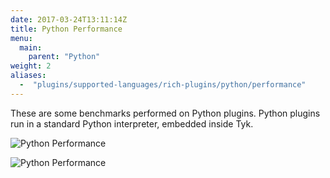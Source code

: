 ```yaml
---
date: 2017-03-24T13:11:14Z
title: Python Performance
menu:
  main:
    parent: "Python"
weight: 2 
aliases: 
  -  "plugins/supported-languages/rich-plugins/python/performance"
---
```


These are some benchmarks performed on Python plugins. Python plugins run in a standard Python interpreter, embedded inside Tyk.

![Python Performance](img/diagrams/pythonResponseTime.png)

![Python Performance](img/diagrams/pythonHitRate.png)